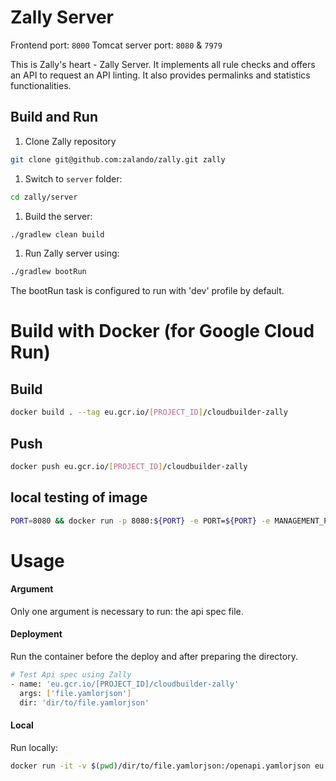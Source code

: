 # Zally Server
Frontend port: `8000`
Tomcat server port: `8080` & `7979`

This is Zally's heart - Zally Server. It implements all rule checks and offers an
API to request an API linting. It also provides permalinks and statistics functionalities.

## Build and Run

1. Clone Zally repository

```bash
git clone git@github.com:zalando/zally.git zally
```

1. Switch to `server` folder:

```bash
cd zally/server
```

1. Build the server:

```bash
./gradlew clean build
```

1. Run Zally server using:

```bash
./gradlew bootRun
```

The bootRun task is configured to run with 'dev' profile by default.

# Build with Docker (for Google Cloud Run)

## Build

```bash
docker build . --tag eu.gcr.io/[PROJECT_ID]/cloudbuilder-zally
```

## Push

```bash
docker push eu.gcr.io/[PROJECT_ID]/cloudbuilder-zally
```

## local testing of image
```bash
PORT=8080 && docker run -p 8080:${PORT} -e PORT=${PORT} -e MANAGEMENT_PORT=7979 gcr.io/[PROJECT_ID]/cloudbuilder-zally
```

# Usage

#### Argument
Only one argument is necessary to run: the api spec file. 

#### Deployment
Run the container before the deploy and after preparing the directory.
```bash
# Test Api spec using Zally
- name: 'eu.gcr.io/[PROJECT_ID]/cloudbuilder-zally'
  args: ['file.yamlorjson']
  dir: 'dir/to/file.yamlorjson'
```

#### Local
Run locally:
```bash
docker run -it -v $(pwd)/dir/to/file.yamlorjson:/openapi.yamlorjson eu.gcr.io/[PROJECT_ID]/cloudbuilder-zally openapi.yamlorjson
```




